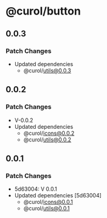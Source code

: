 # @curol/button

## 0.0.3

### Patch Changes

- Updated dependencies
  - @curol/utils@0.0.3

## 0.0.2

### Patch Changes

- V-0.0.2
- Updated dependencies
  - @curol/icons@0.0.2
  - @curol/utils@0.0.2

## 0.0.1

### Patch Changes

- 5d63004: V 0.0.1
- Updated dependencies [5d63004]
  - @curol/icons@0.0.1
  - @curol/utils@0.0.1
